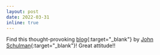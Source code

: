 ```yaml
---
layout: post
date: 2022-03-31 
inline: true
---
```


Find this thought-provoking [blog](http://joschu.net/blog/opinionated-guide-ml-research.html){:target="\_blank"} by [John Schulman](http://joschu.net/index.html){:target="\_blank"}! Great attitude!!

